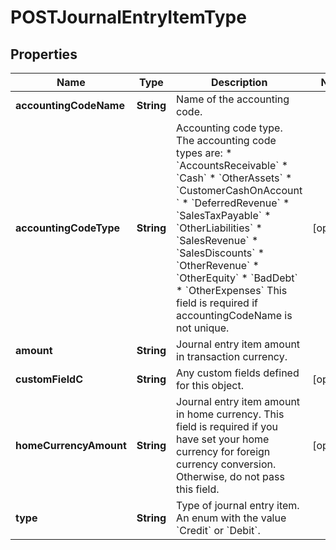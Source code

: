 
# POSTJournalEntryItemType

## Properties
Name | Type | Description | Notes
------------ | ------------- | ------------- | -------------
**accountingCodeName** | **String** | Name of the accounting code.  | 
**accountingCodeType** | **String** | Accounting code type. The accounting code types are:  * &#x60;AccountsReceivable&#x60; *  &#x60;Cash&#x60; *  &#x60;OtherAssets&#x60; *  &#x60;CustomerCashOnAccount &#x60; * &#x60;DeferredRevenue&#x60; * &#x60;SalesTaxPayable&#x60; * &#x60;OtherLiabilities&#x60; * &#x60;SalesRevenue&#x60; * &#x60;SalesDiscounts&#x60; * &#x60;OtherRevenue&#x60;  * &#x60;OtherEquity&#x60; * &#x60;BadDebt&#x60;   * &#x60;OtherExpenses&#x60;  This field is required if accountingCodeName is not unique.  |  [optional]
**amount** | **String** | Journal entry item amount in transaction currency.  | 
**customFieldC** | **String** | Any custom fields defined for this object.  |  [optional]
**homeCurrencyAmount** | **String** | Journal entry item amount in home currency.  This field is required if you have set your home currency for foreign currency conversion. Otherwise, do not pass this field.  |  [optional]
**type** | **String** | Type of journal entry item. An enum with the value &#x60;Credit&#x60; or &#x60;Debit&#x60;.  | 



